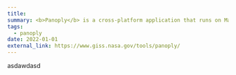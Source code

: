 ```yaml
---
title: 
summary: <b>Panoply</b> is a cross-platform application that runs on Macintosh, Windows, Linux and other desktop computers.
tags:
  - panoply
date: 2022-01-01
external_link: https://www.giss.nasa.gov/tools/panoply/
---
```

asdawdasd